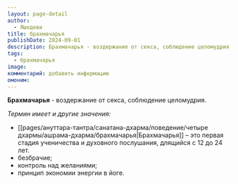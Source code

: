 ```yaml
---
layout: page-detail
author:
  - Яшодеви
title: брахмачарья
publishDate: 2024-09-01
description: Брахмачарья - воздержание от секса, соблюдение целомудрия;
tags:
  - брахмачарья
image: 
комментарий: добавить информацию
омоним:
---
```

**Брахмачарья** - воздержание от секса, соблюдение целомудрия.

*Термин имеет и другие значения:*

- [[pages/ануттара-тантра/санатана-дхарма/поведение/четыре дхармы/ашрама-дхарма/брахмачарья|Брахмачарья]] – это первая стадия ученичества и духовного послушания, длящийся с 12 до 24 лет.
- безбрачие;
-  контроль над желаниями;
-  принцип экономии энергии в йоге.

